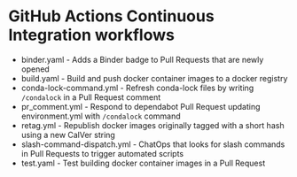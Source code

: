 # GitHub Actions Continuous Integration workflows

- binder.yaml - Adds a Binder badge to Pull Requests that are newly opened
- build.yaml - Build and push docker container images to a docker registry
- conda-lock-command.yml - Refresh conda-lock files by writing `/condalock` in a Pull Request comment
- pr_comment.yml - Respond to dependabot Pull Request updating environment.yml with `/condalock` command
- retag.yml - Republish docker images originally tagged with a short hash using a new CalVer string
- slash-command-dispatch.yml - ChatOps that looks for slash commands in Pull Requests to trigger automated scripts
- test.yaml - Test building docker container images in a Pull Request
